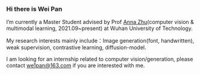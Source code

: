 ### Hi there is Wei Pan
I’m currently a Master Student advised by Prof [Anna Zhu](http://cst.whut.edu.cn/xygk/szdw/201809/t20180911_876961.shtml)(computer vision & multimodal learning, 2021.09~present) at Wuhan University of Technology.  

My research interests mainly include：Image generation(font, handwritten), weak supervision, contrastive learning, diffusion-model.   

I am looking for an internship related to computer vision/generation, please contact we1pan@163.com if you are interested with me. 



<!--
**awei669/awei669** is a ✨ _special_ ✨ repository because its `README.md` (this file) appears on your GitHub profile.

Here are some ideas to get you started:

- 🔭 I’m currently working on ...
- 🌱 I’m currently learning ...
- 👯 I’m looking to collaborate on ...
- 🤔 I’m looking for help with ...
- 💬 Ask me about ...
- 📫 How to reach me: ...
- 😄 Pronouns: ...
- ⚡ Fun fact: ...
-->
